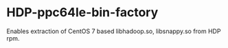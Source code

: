 # HDP-ppc64le-bin-factory
Enables extraction of CentOS 7 based libhadoop.so, libsnappy.so from HDP rpm.
